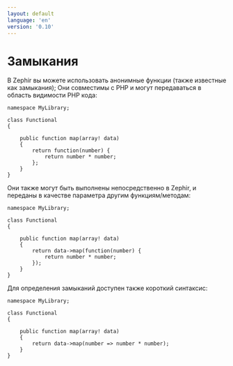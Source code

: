 ```yaml
---
layout: default
language: 'en'
version: '0.10'
---
```


# Замыкания
В Zephir вы можете использовать анонимные функции (также известные как замыкания); Они совместимы с PHP и могут передаваться в область видимости PHP кода:

```zephir
namespace MyLibrary;

class Functional
{

    public function map(array! data)
    {
        return function(number) {
            return number * number;
        };
    }
}
```

Они также могут быть выполнены непосредственно в Zephir, и переданы в качестве параметра другим функциям/методам:

```zephir
namespace MyLibrary;

class Functional
{

    public function map(array! data)
    {
        return data->map(function(number) {
            return number * number;
        });
    }
}
```

Для определения замыканий доступен также короткий синтаксис:

```zephir
namespace MyLibrary;

class Functional
{

    public function map(array! data)
    {
        return data->map(number => number * number);
    }
}
```
